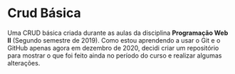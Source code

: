 # Crud Básica
 Uma CRUD básica criada durante as aulas da disciplina **Programação Web II** (Segundo semestre de 2019). Como estou aprendendo a usar o Git e o GitHub apenas agora em dezembro de 2020, decidi criar um repositório para mostrar o que foi feito ainda no período do curso e realizar algumas alterações.